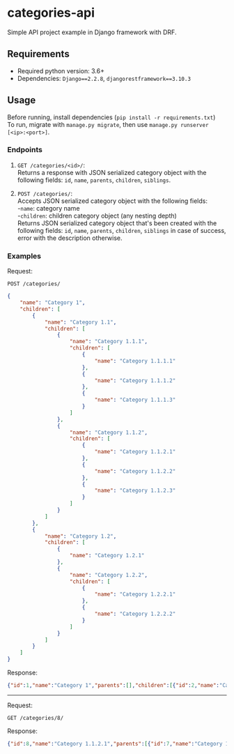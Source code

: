 # categories-api

Simple API project example in Django framework with DRF.

## Requirements
* Required python version: 3.6+
* Dependencies: `Django==2.2.8`, `djangorestframework==3.10.3`

## Usage
Before running, install dependencies (`pip install -r requirements.txt`)  
To run, migrate with `manage.py migrate`, then use `manage.py runserver [<ip>:<port>]`.


### Endpoints
1. `GET /categories/<id>/`:  
Returns a response with JSON serialized category object with the following fields: `id`, `name`, `parents`, `children`, `siblings`.

2. `POST /categories/`:  
Accepts JSON serialized category object with the following fields:  
-`name`: category name  
-`children`: children category object (any nesting depth)  
Returns JSON serialized category object that's been created with the following fields: `id`, `name`, `parents`, `children`, `siblings` in case of success, error with the description otherwise.


### Examples
Request:  
```
POST /categories/
```
```json
{
    "name": "Category 1",
    "children": [
        {
            "name": "Category 1.1",
            "children": [
                {
                    "name": "Category 1.1.1",
                    "children": [
                        {
                            "name": "Category 1.1.1.1"
                        },
                        {
                            "name": "Category 1.1.1.2"
                        },
                        {
                            "name": "Category 1.1.1.3"
                        }
                    ]
                },
                {
                    "name": "Category 1.1.2",
                    "children": [
                        {
                            "name": "Category 1.1.2.1"
                        },
                        {
                            "name": "Category 1.1.2.2"
                        },
                        {
                            "name": "Category 1.1.2.3"
                        }
                    ]
                }
            ]
        },
        {
            "name": "Category 1.2",
            "children": [
                {
                    "name": "Category 1.2.1"
                },
                {
                    "name": "Category 1.2.2",
                    "children": [
                        {
                            "name": "Category 1.2.2.1"
                        },
                        {
                            "name": "Category 1.2.2.2"
                        }
                    ]
                }
            ]
        }
    ]
}
```
Response:
```json
{"id":1,"name":"Category 1","parents":[],"children":[{"id":2,"name":"Category 1.1"},{"id":11,"name":"Category 1.2"}],"siblings":[]}
```
---
Request:
```
GET /categories/8/
```
Response:
```json
{"id":8,"name":"Category 1.1.2.1","parents":[{"id":7,"name":"Category 1.1.2"},{"id":2,"name":"Category 1.1"},{"id":1,"name":"Category 1"}],"children":[],"siblings":[{"id":9,"name":"Category 1.1.2.2"},{"id":10,"name":"Category 1.1.2.3"}]}
```

